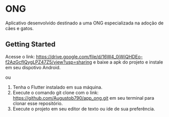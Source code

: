 # ONG

Aplicativo desenvolvido destinado a uma ONG especializada na adoção de cães e gatos.

## Getting Started

Acesse o link: https://drive.google.com/file/d/16W4_0jWiQHDEo-f2AzGcfIQygLPZ47Z5/view?usp=sharing e baixe a apk do projeto e instale em seu dispotivo Android.

ou

1. Tenha o Flutter instalado em sua máquina.
2. Execute o comando git clone com o link: https://github.com/Augustob790/app_ong.git em seu terminal para clonar esse repositório.
3. Execute o projeto em seu editor de texto ou ide de sua preferência.




